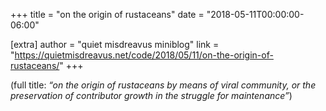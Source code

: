 +++
title = "on the origin of rustaceans"
date = "2018-05-11T00:00:00-06:00"

[extra]
author = "quiet misdreavus miniblog"
link = "https://quietmisdreavus.net/code/2018/05/11/on-the-origin-of-rustaceans/"
+++
<p>(full title: <em>“on the origin of rustaceans by means of viral community, or the preservation of
contributor growth in the struggle for maintenance”</em>)</p>